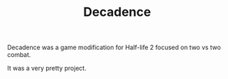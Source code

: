 ﻿---
title: Decadence
startDate: 2007-07-18 09:00
youtubeId: T6c3OPOXr0k
---

Decadence was a game modification for Half-life 2 focused on two vs two combat.

It was a very pretty project.